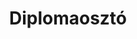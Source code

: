 ---
layout: riddle
title: Diplomaosztó
sha256: c573680e22b3d1df438e98782855bc4579cd4f75ad26479963cf9a8499b53c86
image: normal_9b0ca549629fd559.jpg
creator: Ács-Kurucz Gábor
year: 2015
---